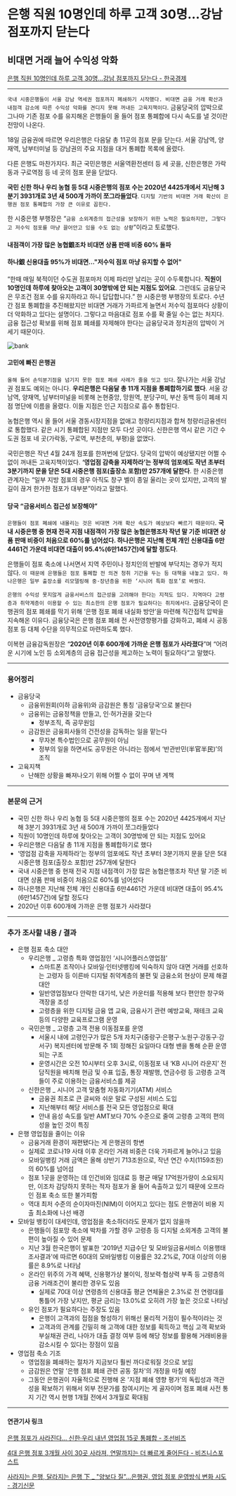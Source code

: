 # 은행 직원 10명인데 하루 고객 30명…강남 점포까지 닫는다
## 비대면 거래 늘어 수익성 악화
[은행 직원 10명인데 하루 고객 30명…강남 점포까지 닫는다 - 한국경제](https://n.news.naver.com/article/newspaper/015/0004949766?date=20240219)

---

`국내 시중은행들이 서울 강남 역세권 점포까지 폐쇄하기 시작했다. 비대면 금융 거래 확산과 내점객 감소에 따른 수익성 악화를 견디지 못해 꺼내든 고육지책이다`. 금융당국의 압박으로 그나마 기존 점포 수를 유지해온 은행들이 올 들어 점포 통폐합에 다시 속도를 낼 것이란 전망이 나온다.

18일 금융권에 따르면 우리은행은 다음달 총 11곳의 점포 문을 닫는다. 서울 강남역, 양재역, 남부터미널 등 강남권의 주요 지점을 대거 통폐합 목록에 올렸다.

다른 은행도 마찬가지다. 최근 국민은행은 서울역환전센터 등 세 곳을, 신한은행은 가락동과 구로역점 등 네 곳의 점포 문을 닫았다.

**국민 신한 하나 우리 농협 등 5대 시중은행의 점포 수는 2020년 4425개에서 지난해 3분기 3931개로 3년 새 500개 가까이 쪼그라들었다**. `디지털 기반의 비대면 거래 확산이 은행권 점포 통폐합의 가장 큰 이유로 꼽힌다.`

한 시중은행 부행장은 “`금융 소외계층의 접근성을 보장하기 위한 노력은 필요하지만, 그렇다고 저수익 점포를 마냥 끌어안고 있을 수도 없는 상황`”이라고 토로했다.

#### 내점객이 가장 많은 농협銀조차 비대면 상품 판매 비중 60% 돌파
#### 하나銀 신용대출 95%가 비대면…"저수익 점포 마냥 유지할 수 없어"

“한때 매일 북적이던 수도권 점포마저 이제 파리만 날리는 곳이 수두룩합니다. **직원이 10명인데 하루에 찾아오는 고객이 30명밖에 안 되는 지점도 있어요**. 그런데도 금융당국은 무조건 점포 수를 유지하라고 하니 답답합니다.” 한 시중은행 부행장의 토로다. 수년간 점포 통폐합을 추진해왔지만 비대면 거래가 가파르게 늘면서 저수익 점포마다 상황이 더 악화하고 있다는 설명이다. 그렇다고 마음대로 점포 수를 확 줄일 수는 없는 처지다. 금융 접근성 확보를 위해 점포 폐쇄를 자제해야 한다는 금융당국과 정치권의 압박이 거세기 때문이다.

![bank](https://github.com/hansojin/NIE/assets/112622663/429e24af-e6e8-475f-a1ce-7c92c24b07c6)


#### 고민에 빠진 은행권

`올해 들어 손익분기점을 넘기지 못한 점포 폐쇄 사례가 줄을 잇고 있다`. 잘나가는 서울 강남권 점포도 예외는 아니다. **우리은행은 다음달 총 11개 지점을 통폐합하기로 했다**. 서울 강남역, 양재역, 남부터미널을 비롯해 논현중앙, 망원역, 분당구미, 부산 동백 등이 폐쇄 지점 명단에 이름을 올렸다. 이들 지점은 인근 지점으로 흡수 통합된다.

농협은행 역시 올 들어 서울 경동시장지점을 없애고 청량리지점과 합쳐 청량리금융센터로 통합했다. 같은 시기 통폐합된 지점만 모두 다섯 곳이다. 신한은행 역시 같은 기간 수도권 점포 네 곳(가락동, 구로역, 부천춘의, 부평)을 없앴다.

국민은행은 작년 4월 24개 점포를 한꺼번에 닫았다. 당국의 압박이 예상됐지만 어쩔 수 없이 꺼내든 고육지책이었다. **‘영업점 감축을 자제하라’는 정부의 엄포에도 작년 초부터 3분기까지 문을 닫은 5대 시중은행 점포(출장소 포함)만 257개에 달한다**. 한 시중은행 관계자는 “일부 지방 점포의 경우 아직도 창구 벨이 종일 울리는 곳이 있지만, 고객의 발길이 끊겨 한가한 점포가 대부분”이라고 말했다.

#### 당국 “금융서비스 접근성 보장해야”

`은행들이 점포 폐쇄에 내몰리는 것은 비대면 거래 확산 속도가 예상보다 빠르기 때문이다`. **국내 시중은행 중 현재 전국 지점 내점객이 가장 많은 농협은행조차 작년 말 기준 비대면 상품 판매 비중이 처음으로 60%를 넘어섰다. 하나은행은 지난해 전체 개인 신용대출 6만4461건 가운데 비대면 대출이 95.4%(6만1457건)에 달할 정도다**.

은행들이 점포 축소에 나서면서 지역 주민이나 정치인의 반발에 부닥치는 경우가 적지 않다. `이 때문에 은행들은 점포 통폐합 전 의견 청취 기간을 두는 등 대책을 내놓고 있다. 하나은행은 일부 출장소를 리모델링해 중·장년층을 위한 ‘시니어 특화 점포’로 바꿨다`.

`은행의 수익성 못지않게 금융서비스의 접근성을 고려해야 한다는 지적도 있다. 지역마다 고령층과 취약계층이 이용할 수 있는 최소한의 은행 점포가 필요하다는 취지에서다`. 금융당국이 은행권의 점포 폐쇄를 막기 위해 ‘은행 점포 폐쇄 내실화 방안’을 마련해 직간접적 압박을 지속해온 이유다. 금융당국은 은행 점포 폐쇄 전 사전영향평가를 강화하고, 폐쇄 시 공동 점포 등 대체 수단을 의무적으로 마련하도록 했다.

이복현 금융감독원장은 “**2020년 이후 600개에 가까운 은행 점포가 사라졌다**”며 “어려운 시기에 노인 등 소외계층의 금융 접근성을 제고하는 노력이 필요하다”고 말했다.


---

### 용어정리

* 금융당국
    * 금융위원회(이하 금융위)와 금감원은 통칭 ‘금융당국’으로 불린다
    * 금융위는 금융정책을 만들고, 인·허가권을 갖는다
        * 정부조직, 즉 공무원임
    * 금감원은 금융회사들의 건전성을 감독하는 일을 맡는다
        * 무자본 특수법인으로 공무원이 아님
        * 정부의 일을 하면서도 공무원은 아니라는 점에서 ‘반관반민(半官半民)’의 조직
* 고육지책
    * 난해한 상황을 빠져나오기 위해 어쩔 수 없이 꾸며 낸 계책

---

### 본문의 근거 

* 국민 신한 하나 우리 농협 등 5대 시중은행의 점포 수는 2020년 4425개에서 지난해 3분기 3931개로 3년 새 500개 가까이 쪼그라들었다
* 직원이 10명인데 하루에 찾아오는 고객이 30명밖에 안 되는 지점도 있어요
* 우리은행은 다음달 총 11개 지점을 통폐합하기로 했다
* ‘영업점 감축을 자제하라’는 정부의 엄포에도 작년 초부터 3분기까지 문을 닫은 5대 시중은행 점포(출장소 포함)만 257개에 달한다
* 국내 시중은행 중 현재 전국 지점 내점객이 가장 많은 농협은행조차 작년 말 기준 비대면 상품 판매 비중이 처음으로 60%를 넘어섰다
* 하나은행은 지난해 전체 개인 신용대출 6만4461건 가운데 비대면 대출이 95.4%(6만1457건)에 달할 정도다
* 2020년 이후 600개에 가까운 은행 점포가 사라졌다

---

### 추가 조사할 내용 / 결과 

* 은행 점포 축소 대안
    * 우리은행 _ 고령층 특화 영업점인 ‘시니어플러스영업점’
        * 스마트폰 조작이나 모바일·인터넷뱅킹에 익숙하지 않아 대면 거래를 선호하는 고령자 등 이른바 디지털 취약계층의 불편 및 금융소외 현상이 문제 해결 대안
        * 일반영업점보다 안락한 대기석, 낮은 카운터를 적용해 보다 편안한 창구와 객장을 조성
        * 고령층을 위한 디지털 금융 앱 교육, 금융사기 관련 예방교육, 재테크 교육 등의 다양한 교육프로그램 운영
    * 국민은행 _ 고령층 고객 전용 이동점포를 운영
        *  서울시 내에 고령인구가 많은 5개 자치구(중랑구·은평구·노원구·강동구·강서구) 복지센터에 방문해 주 1회 정해진 요일마다 대형 밴을 통해 순환 운영되는 구조
        * 운영시간은 오전 10시부터 오후 3시로, 이동점포 내 ‘KB 시니어 라운지’ 전담직원을 배치해 현금 및 수표 입출, 통장 재발행, 연금수령 등 고령층 고객들이 주로 이용하는 금융서비스를 제공
    * 신한은행 _ 시니어 고객 맞춤형 자동화기기(ATM) 서비스
        * 금융권 최초로 큰 글씨와 쉬운 말로 구성된 서비스 도입
        * 지난해부터 해당 서비스를 전국 모든 영업점으로 확대
        * 안내 음성 속도를 일반 AMT보다 70% 수준으로 줄여 고령층 고객의 편의성을 높인 것이 특징
* 은행 영업점을 줄이는 이유
    * 금융거래 환경이 재편됐다는 게 은행권의 항변
    * 실제로 코로나19 사태 이후 온라인 거래 비중은 더욱 가파르게 늘어나고 있음
    * 모바일뱅킹 거래 금액은 올해 상반기 713조원으로, 작년 연간 수치(1159조원)의 60%를 넘어섬
    * 점포 1곳을 운영하는 데 인건비와 임대료 등 평균 매달 17억원가량이 소요되지만, 이조차 감당하지 못하는 적자 점포가 올 들어 속출하고 있기 때문에 오프라인 점포 축소 또한 불가피함
    * 역대 최저 수준의 순이자마진(NIM)이 이어지고 있다는 점도 은행권이 비용 지출 최소화에 나선 배경
* 모바일 뱅킹이 대세인데, 영업점을 축소하더라도 문제가 없지 않을까
    * 은행들이 점포망 축소에 박차를 가할 경우 고령층 등 디지털 소외계층 고객의 불편이 높아질 수 있어 문제
    * 지난 3월 한국은행이 발표한 '2019년 지급수단 및 모바일금융서비스 이용행태 조사결과'에 따르면 60대의 모바일뱅킹 이용률은 32.2%로, 70대 이상의 이용률은 8.9%로 나타남
    * 온라인 위주의 가격 혜택, 신용평가상 불이익, 정보력‧협상력 부족 등 고령층의 금융 거래조건이 불리한 경우도 있음
        * 실제로 70대 이상 연령층의 신용대출 평균 연체율은 2.3%로 전 연령대를 통틀어 가장 낮지만, 평균 금리는 13.0%로 오히려 가장 높은 것으로 나타남
    * 유인 점포가 필요하다는 주장도 있음
        * 은행이 고객과의 접점을 형성하기 위해선 물리적 거점이 필수적이라는 것
        * 고객과의 관계를 긴밀히 해 고객에 대한 정보를 획득하고 핵심 고객 확보와 부실채권 관리, 나아가 대출 결정 여부 등에 해당 정보를 활용해 거래비용을 감소시킬 수 있다는 장점이 있음
* 영업점 축소 기조
    * 영업점을 폐쇄하는 절차가 지금보다 훨씬 까다로워질 것으로 보임
    * 금감원은 연말 '은행 점포 폐쇄 관련 공동 절차'의 개정을 마칠 예정
    * 그동안 은행권이 자율적으로 진행해 온 '지점 폐쇄 영향 평가'의 독립성과 객관성을 확보하기 위해서 외부 전문가를 참여시키는 게 골자이며 점포 폐쇄 사전 통지 기간 역시 현행 1개월 전에서 3개월로 확대됨

--- 

#### 연관기사 링크

[은행 점포가 사라진다… 신한·우리 내년 영업점 15곳 통폐합 - 조선비즈](https://biz.chosun.com/stock/finance/2023/12/14/CA2WT42YOZH7ZOLAJNFSNDEC7Y/)

[4대 은행 점포 3개월 사이 30곳 사라져, 연말까지는 더 빠르게 줄어든다 - 비즈니스포스트](https://www.businesspost.co.kr/BP?command=article_view&num=324610)

[사라지는 은행, 달라지는 은행 下 _ "양보다 질"…은행권, 영업 점포 운영방식 변화 시도 - 경기신문](https://www.kgnews.co.kr/mobile/article.html?no=760821)
